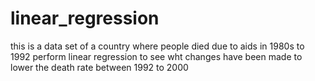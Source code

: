 # linear_regression
this is a data set of a country where people died due to aids in 1980s to 1992 perform linear regression to see wht changes have been made to lower the death rate between 1992 to 2000
